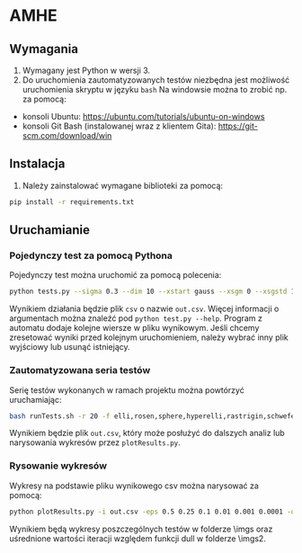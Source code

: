# AMHE

## Wymagania

1. Wymagany jest Python w wersji 3.
2. Do uruchomienia zautomatyzowanych testów niezbędna jest możliwość uruchomienia skryptu w języku `bash`
Na windowsie można to zrobić np. za pomocą:

- konsoli Ubuntu: https://ubuntu.com/tutorials/ubuntu-on-windows
- konsoli Git Bash (instalowanej wraz z klientem Gita): https://git-scm.com/download/win

## Instalacja

1. Należy zainstalować wymagane biblioteki za pomocą:

```sh
pip install -r requirements.txt
```

## Uruchamianie

### Pojedynczy test za pomocą Pythona

Pojedynczy test można uruchomić za pomocą polecenia:

```sh
python tests.py --sigma 0.3 --dim 10 --xstart gauss --xsgm 0 --xsgstd 1 --estart gauss --esgm 0 --esgstd 1 --xsumin 0 --xsumax 1 --esumin 0 --esumax 1 --esexpl 1 --xsexpl 1 -r 1 --testf elli -o test.csv
```

Wynikiem działania będzie plik `csv` o nazwie `out.csv`. Więcej informacji o argumentach można znaleźć pod `python test.py --help`.
Program z automatu dodaje kolejne wiersze w pliku wynikowym. Jeśli chcemy zresetować wyniki przed kolejnym uruchomieniem, należy wybrać inny plik wyjściowy lub usunąć istniejący.

### Zautomatyzowana seria testów

Serię testów wykonanych w ramach projektu można powtórzyć uruchamiając:

```sh
bash runTests.sh -r 20 -f elli,rosen,sphere,hyperelli,rastrigin,schwefel,bukin,schaffer -o out
```

Wynikiem będzie plik `out.csv`, który może posłużyć do dalszych analiz lub narysowania wykresów przez `plotResults.py`.

### Rysowanie wykresów

Wykresy na podstawie pliku wynikowego csv można narysować za pomocą:

```sh
python plotResults.py -i out.csv -eps 0.5 0.25 0.1 0.01 0.001 0.0001 -o processed.csv
```

Wynikiem będą wykresy poszczególnych testów w folderze \imgs oraz uśrednione wartości iteracji względem funkcji dull w folderze \imgs2.
